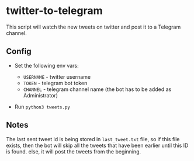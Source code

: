 # twitter-to-telegram

This script will watch the new tweets on twitter and post it to a Telegram channel.

## Config

* Set the following env vars:
  * `USERNAME` - twitter username
  * `TOKEN` - telegram bot token
  * `CHANNEL` - telegram channel name (the bot has to be added as Administrator)
  
* Run `python3 tweets.py`

## Notes

The last sent tweet id is being stored in `last_tweet.txt` file, so
if this file exists, then the bot will skip all the tweets that have been earlier 
until this ID is found. else, it will post the tweets from the beginning.
